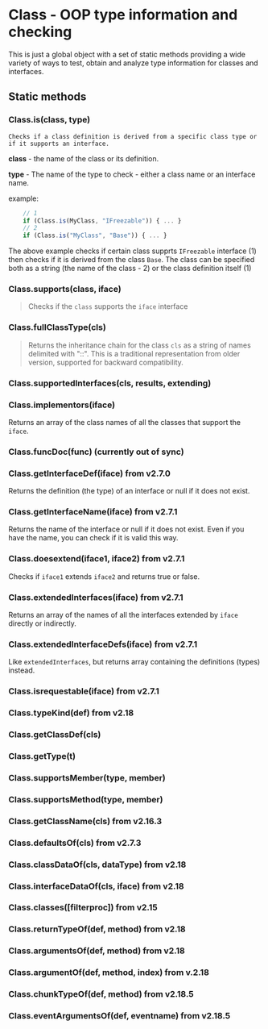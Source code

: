 # Class - OOP type information and checking

This is just a global object with a set of static methods providing a wide variety of ways to test, obtain and analyze type information for classes and interfaces.

## Static methods

### Class.is(class, type)

    Checks if a class definition is derived from a specific class type or if it supports an interface.

**class** - the name of the class or its definition.

**type** - The name of the type to check - either a class name or an interface name.

example:
```Javascript
    // 1
    if (Class.is(MyClass, "IFreezable")) { ... }
    // 2
    if (Class.is("MyClass", "Base")) { ... }
```
The above example checks if certain class supprts `IFreezable` interface (1) then checks if it is derived from the class `Base`. The class can be specified both as a string (the name of the class - 2) or the class definition itself (1)

### Class.supports(class, iface)

> Checks if the `class` supports the `iface` interface

### Class.fullClassType(cls)

> Returns the inheritance chain for the class `cls` as a string of names delimited with "::". This is a traditional representation from older version, supported for backward compatibility.

### Class.supportedInterfaces(cls, results, extending)

### Class.implementors(iface)

Returns an array of the class names of all the classes that support the `iface`.

### Class.funcDoc(func) (currently out of sync)

### Class.getInterfaceDef(iface) from v2.7.0

Returns the definition (the type) of an interface or null if it does not exist.

### Class.getInterfaceName(iface) from v2.7.1

Returns the name of the interface or null if it does not exist. Even if you have the name, you can check if it is valid this way.

### Class.doesextend(iface1, iface2) from v2.7.1

Checks if `iface1` extends `iface2` and returns true or false.

### Class.extendedInterfaces(iface) from v2.7.1

Returns an array of the names of all the interfaces extended by `iface` directly or indirectly.

### Class.extendedInterfaceDefs(iface) from v2.7.1

Like `extendedInterfaces`, but returns array containing the definitions (types) instead.

### Class.isrequestable(iface) from v2.7.1

### Class.typeKind(def) from v2.18

### Class.getClassDef(cls)

### Class.getType(t)

### Class.supportsMember(type, member)

### Class.supportsMethod(type, member)

### Class.getClassName(cls) from v2.16.3

### Class.defaultsOf(cls) from v2.7.3

### Class.classDataOf(cls, dataType) from v2.18

### Class.interfaceDataOf(cls, iface) from v2.18

### Class.classes([filterproc]) from v2.15

### Class.returnTypeOf(def, method) from v2.18

### Class.argumentsOf(def, method) from v2.18

### Class.argumentOf(def, method, index) from v.2.18

### Class.chunkTypeOf(def, method) from v2.18.5

### Class.eventArgumentsOf(def, eventname) from v2.18.5
